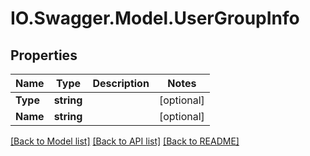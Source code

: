 # IO.Swagger.Model.UserGroupInfo
## Properties

Name | Type | Description | Notes
------------ | ------------- | ------------- | -------------
**Type** | **string** |  | [optional] 
**Name** | **string** |  | [optional] 

[[Back to Model list]](../README.md#documentation-for-models) [[Back to API list]](../README.md#documentation-for-api-endpoints) [[Back to README]](../README.md)


